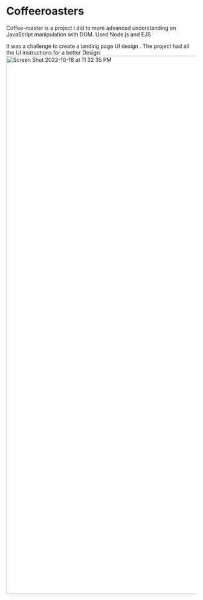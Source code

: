 # Coffeeroasters
Coffee-roaster is a project i did to more advanced understanding on JavaScript manipulation with DOM.
Used Node.js and EJS

It  was a challenge to create a  landing page UI design . The project had all the UI instructions for a better Design.
<img width="1421" alt="Screen Shot 2022-10-18 at 11 32 35 PM" src="https://user-images.githubusercontent.com/31152976/196583702-38f1ef42-ffac-4475-a557-16505b49a484.png">

